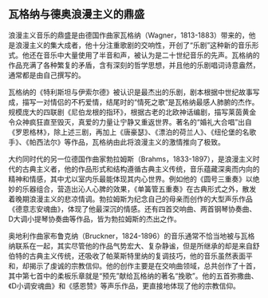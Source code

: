 ## 瓦格纳与德奥浪漫主义的鼎盛

浪漫主义音乐的鼎盛是由德国作曲家瓦格纳（Wagner，1813-1883）带来的，他是浪漫主义的集大成者，他十分注重歌剧的交响性，开创了“乐剧”这种新的音乐形式。他还在音乐中大量使用了半音和声，被认为是二十世纪音乐的先声。瓦格纳的作品充满了各种繁复的矛盾，含有深刻的哲学思想，并且他的乐剧唱词诗意盎然，通常都是由自己撰写的。

瓦格纳的《特利斯坦与伊索尔德》被认识是最杰出的乐剧，剧本根据中世纪故事写成，描写一对情侣的不朽爱情，结尾时的“情死之歌”是瓦格纳最感人肺腑的杰作。规模庞大的四联剧《尼伯龙根的指环》，根据古老的北欧神话编剧，描写莱茵黄金令众神疯狂直至毁灭，真爱的力量让宁静又重返世界。著名的“婚礼大合唱”出自《罗恩格林》，除上述三剧，再加上《唐豪瑟》、《漂泊的荷兰人》、《纽伦堡的名歌手》、《帕西法尔》等作品，瓦格纳由此将浪漫主义的激情推向了极致。

大约同时代的另一位德国作曲家勃拉姆斯（Brahms，1833-1897），是浪漫主义时代的古典主义者，他的作品形式和结构遵循古典主义传统，音乐蕴藏深奥而内向的精神和情感，其中尤以室内乐最能体现其内心世界。例如他的《圆号三重奏》以绝妙的乐器组合，营造出沁人心脾的效果，《单簧管五重奏》在古典形式之外，散发着晚期浪漫主义的悲凉情调。勃拉姆斯为纪念自己的母亲而创作的大型声乐作品《德意志安魂曲》，体现了他最深沉的情感。还有四首交响曲、两首钢琴协奏曲、D大调小提琴协奏曲等作品，皆为勃拉姆斯的杰出之作。

奥地利作曲家布鲁克纳（Bruckner，1824-1896）的音乐通常不恰当地被与瓦格纳联系在一起，其实尽管他的作品气势宏大、复杂静谧，但是所继承的却是来自舒伯特的古典主义传统，还吸收了帕莱斯特里纳的复调技巧，他的音乐虽然表面平和，却揭示了虔诚的宗教信仰。他的创作主要是在交响曲领域，总共创作了十首，其中第七首中的柔板乐章就是“预先”献给瓦格纳的著名“挽歌”。他的五首弥撒曲、《D小调安魂曲》和《感恩赞》等声乐作品，更直接地体现了他的宗教信仰。